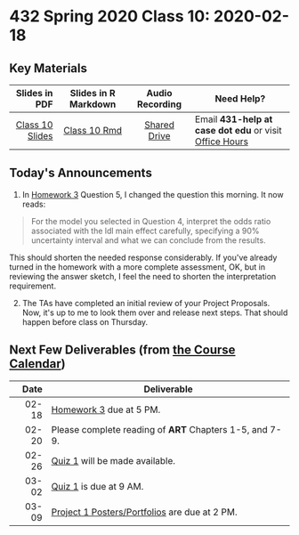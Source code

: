 # 432 Spring 2020 Class 10: 2020-02-18

## Key Materials

Slides in PDF | Slides in R Markdown | Audio Recording | Need Help?
------------: | :------------------: | :--------------: | ---------------------------
[Class 10 Slides](https://github.com/THOMASELOVE/2020-432/blob/master/classes/class10/432_2020_slides10.pdf) | [Class 10 Rmd](https://github.com/THOMASELOVE/2020-432/blob/master/classes/class10/432_2020_slides10.Rmd) | [Shared Drive](http://bit.ly/432-2020-audio) | Email **431-help at case dot edu** or visit [Office Hours](https://github.com/THOMASELOVE/2020-432/blob/master/calendar.md#tas-and-office-hours)

## Today's Announcements

1. In [Homework 3](https://github.com/THOMASELOVE/2020-432/tree/master/homework/hw03) Question 5, I changed the question this morning. It now reads: 

> For the model you selected in Question 4, interpret the odds ratio associated with the ldl main effect carefully, specifying a 90% uncertainty interval and what we can conclude from the results. 

This should shorten the needed response considerably. If you've already turned in the homework with a more complete assessment, OK, but in reviewing the answer sketch, I feel the need to shorten the interpretation requirement.

2. The TAs have completed an initial review of your Project Proposals. Now, it's up to me to look them over and release next steps. That should happen before class on Thursday.

## Next Few Deliverables (from [the Course Calendar](https://github.com/THOMASELOVE/2020-432/blob/master/calendar.md))

Date | Deliverable
----: | ---------------------------------------------------------------
02-18 | [Homework 3](https://github.com/THOMASELOVE/2020-432/tree/master/homework/hw03) due at 5 PM.
02-20 | Please complete reading of **ART** Chapters 1-5, and 7-9.
02-26 | [Quiz 1](https://github.com/THOMASELOVE/2020-432/tree/master/quizzes) will be made available.
03-02 | [Quiz 1](https://github.com/THOMASELOVE/2020-432/tree/master/quizzes) is due at 9 AM.
03-09 | [Project 1 Posters/Portfolios](https://github.com/THOMASELOVE/2020-432/tree/master/projects/project1) are due at 2 PM.
